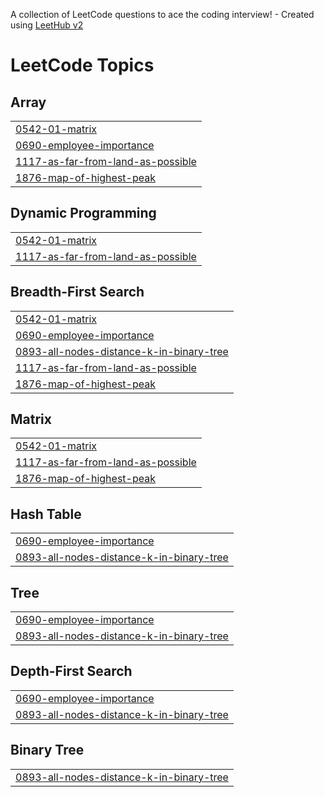 A collection of LeetCode questions to ace the coding interview! - Created using [LeetHub v2](https://github.com/arunbhardwaj/LeetHub-2.0)
<!---LeetCode Topics Start-->
# LeetCode Topics
## Array
|  |
| ------- |
| [0542-01-matrix](https://github.com/FiranmitM/DSA_Projects-/tree/master/0542-01-matrix) |
| [0690-employee-importance](https://github.com/FiranmitM/DSA_Projects-/tree/master/0690-employee-importance) |
| [1117-as-far-from-land-as-possible](https://github.com/FiranmitM/DSA_Projects-/tree/master/1117-as-far-from-land-as-possible) |
| [1876-map-of-highest-peak](https://github.com/FiranmitM/DSA_Projects-/tree/master/1876-map-of-highest-peak) |
## Dynamic Programming
|  |
| ------- |
| [0542-01-matrix](https://github.com/FiranmitM/DSA_Projects-/tree/master/0542-01-matrix) |
| [1117-as-far-from-land-as-possible](https://github.com/FiranmitM/DSA_Projects-/tree/master/1117-as-far-from-land-as-possible) |
## Breadth-First Search
|  |
| ------- |
| [0542-01-matrix](https://github.com/FiranmitM/DSA_Projects-/tree/master/0542-01-matrix) |
| [0690-employee-importance](https://github.com/FiranmitM/DSA_Projects-/tree/master/0690-employee-importance) |
| [0893-all-nodes-distance-k-in-binary-tree](https://github.com/FiranmitM/DSA_Projects-/tree/master/0893-all-nodes-distance-k-in-binary-tree) |
| [1117-as-far-from-land-as-possible](https://github.com/FiranmitM/DSA_Projects-/tree/master/1117-as-far-from-land-as-possible) |
| [1876-map-of-highest-peak](https://github.com/FiranmitM/DSA_Projects-/tree/master/1876-map-of-highest-peak) |
## Matrix
|  |
| ------- |
| [0542-01-matrix](https://github.com/FiranmitM/DSA_Projects-/tree/master/0542-01-matrix) |
| [1117-as-far-from-land-as-possible](https://github.com/FiranmitM/DSA_Projects-/tree/master/1117-as-far-from-land-as-possible) |
| [1876-map-of-highest-peak](https://github.com/FiranmitM/DSA_Projects-/tree/master/1876-map-of-highest-peak) |
## Hash Table
|  |
| ------- |
| [0690-employee-importance](https://github.com/FiranmitM/DSA_Projects-/tree/master/0690-employee-importance) |
| [0893-all-nodes-distance-k-in-binary-tree](https://github.com/FiranmitM/DSA_Projects-/tree/master/0893-all-nodes-distance-k-in-binary-tree) |
## Tree
|  |
| ------- |
| [0690-employee-importance](https://github.com/FiranmitM/DSA_Projects-/tree/master/0690-employee-importance) |
| [0893-all-nodes-distance-k-in-binary-tree](https://github.com/FiranmitM/DSA_Projects-/tree/master/0893-all-nodes-distance-k-in-binary-tree) |
## Depth-First Search
|  |
| ------- |
| [0690-employee-importance](https://github.com/FiranmitM/DSA_Projects-/tree/master/0690-employee-importance) |
| [0893-all-nodes-distance-k-in-binary-tree](https://github.com/FiranmitM/DSA_Projects-/tree/master/0893-all-nodes-distance-k-in-binary-tree) |
## Binary Tree
|  |
| ------- |
| [0893-all-nodes-distance-k-in-binary-tree](https://github.com/FiranmitM/DSA_Projects-/tree/master/0893-all-nodes-distance-k-in-binary-tree) |
<!---LeetCode Topics End-->